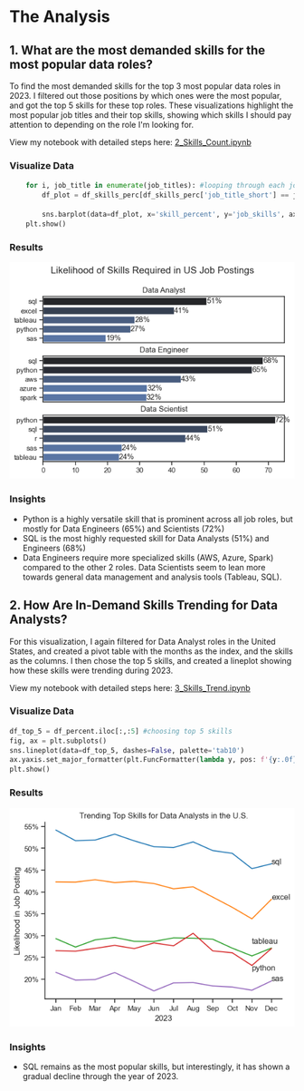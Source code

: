 # The Analysis

## 1. What are the most demanded skills for the most popular data roles?

To find the most demanded skills for the top 3 most popular data roles in 2023. I filtered out those positions by which ones were the most popular, and got the top 5 skills for these top roles. These visualizations highlight the most popular job titles and their top skills, showing which skills I should pay attention to depending on the role I'm looking for. 

View my notebook with detailed steps here: [2_Skills_Count.ipynb](2_Skills_Count.ipynb)

### Visualize Data


```python
    for i, job_title in enumerate(job_titles): #looping through each job title
        df_plot = df_skills_perc[df_skills_perc['job_title_short'] == job_title].head(5) #filtering for only that job title
    
        sns.barplot(data=df_plot, x='skill_percent', y='job_skills', ax=ax[i], hue='skill_count', palette='dark:b_r', legend=False)
    plt.show()
```
### Results

![Visualization of Top Skills for Data Roles](Images/skills_count.png)

### Insights

- Python is a highly versatile skill that is prominent across all job roles, but mostly for Data Engineers (65%) and Scientists (72%)
- SQL is the most highly requested skill for Data Analysts (51%) and Engineers (68%)
- Data Engineers require more specialized skills (AWS, Azure, Spark) compared to the other 2 roles. Data Scientists seem to lean more towards general data management and analysis tools (Tableau, SQL).

## 2. How Are In-Demand Skills Trending for Data Analysts?

For this visualization, I again filtered for Data Analyst roles in the United States, and created a pivot table with the months as the index, and the skills as the columns. I then chose the top 5 skills, and created a lineplot showing how these skills were trending during 2023. 

View my notebook with detailed steps here: [3_Skills_Trend.ipynb](3_Skills_Trend.ipynb)
### Visualize Data

```python
df_top_5 = df_percent.iloc[:,:5] #choosing top 5 skills
fig, ax = plt.subplots()
sns.lineplot(data=df_top_5, dashes=False, palette='tab10')
ax.yaxis.set_major_formatter(plt.FuncFormatter(lambda y, pos: f'{y:.0f}%'))
plt.show()
```

### Results

![Visualization of Trending Skills for US Data Analysts](Images/trending_skills.png)

### Insights

- SQL remains as the most popular skills, but interestingly, it has shown a gradual decline through the year of 2023.
